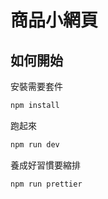 # 商品小網頁
## 如何開始
安裝需要套件
```bash
npm install
```
跑起來
```bash
npm run dev
```
養成好習慣要縮排
```bash
npm run prettier
```